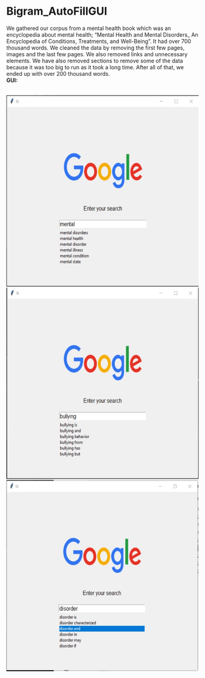 # Bigram_AutoFillGUI

We gathered our corpus from a mental health book which was an encyclopedia about mental health; “Mental Health and Mental Disorders_ An Encyclopedia of Conditions, Treatments, and Well-Being”. It had over 700 thousand words. We cleaned the data by removing the first few pages, images and the last few pages. 
We also removed links and unnecessary elements. We have also removed sections to remove some of the data because it was too big to run as it took a long time. After all of that, we ended up with over 200 thousand words.
<br>
<strong> GUI: </strong>
<br>
<br>
<center>
<img src="Screenshot 2022-06-02 030521.jpg" width="600" height="500" style="display: inline-block;">
<img src="Screenshot 2022-06-02 030623.jpg" width="600" height="500" style="display: inline-block;">
<!-- <br> -->
<img src="Screenshot 2022-06-02 030709.jpg" width="600" height="500">
<br>
</center>
